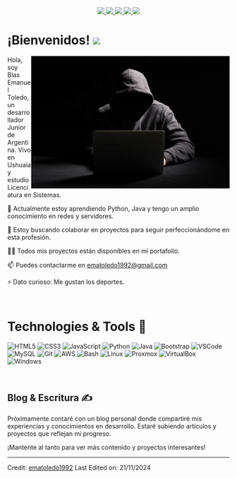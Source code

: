 <p align="center">
  <a href="#">
    <img src="https://img.shields.io/static/v1?label=|&message=WEBSITE&color=ff&style=plastic&logo=realm&logo-color=white"/>
  </a>
  <a href="https://www.linkedin.com/in/blas-emanuel-toledo-0a0185260/" target="_blank">
    <img src="https://img.shields.io/static/v1?label=|&message=LINKED-IN&color=cdf998&style=plastic&logo=linkedin&logo-color=white"/>
  </a>
  <a href="https://www.instagram.com/blasemanuel.toledo" target="_blank">
    <img src="https://img.shields.io/static/v1?label=|&message=INSTAGRAM&color=ff4f5b&style=plastic&logo=instagram&logo-color=white"/>
  </a>
  <a href="https://www.facebook.com/blasemanuel.toledo" target="_blank">
    <img src="https://img.shields.io/static/v1?label=|&message=FACEBOOK&color=1877f2&style=plastic&logo=facebook&logo-color=white"/>
  </a>
  <a href="#" target="_blank" download="#">
      <img src="https://img.shields.io/static/v1?label=|&message=RESUME&color=24555f&style=plastic&logo=react&logo-color=white"/>
  </a>
</p>


# ¡Bienvenidos! <img src="https://github.com/rahulkarda/rahulkarda/blob/main/wave.gif?raw=true" width="30">
<!-- Profile views -->
<img src="https://github.com/ematoledo1992/ematoledo1992/raw/main/Haker.png" align="right" height="300">

<p align="left">Hola, soy Blas Emanuel Toledo, un desarrollador Junior de Argentina.  
Vivo en Ushuaia y estudio Licenciatura en Sistemas.</p>

🌱 Actualmente estoy aprendiendo Python, Java y tengo un amplio conocimiento en redes y servidores.  

👯 Estoy buscando colaborar en proyectos para seguir perfeccionándome en esta profesión.

👨‍💻 Todos mis proyectos están disponibles en mi portafolio.

📫 Puedes contactarme en ematoledo1992@gmail.com

⚡ Dato curioso: Me gustan los deportes.

<br>

# Technologies & Tools 🔧
![HTML5](https://img.shields.io/badge/Code-HTML5-informational?style=flat&logo=html5&logoColor=white&color=brightgreen)
![CSS3](https://img.shields.io/badge/Code-CSS3-informational?style=flat&logo=css3&logoColor=white&color=brightgreen)
![JavaScript](https://img.shields.io/badge/Code-JavaScript-informational?style=flat&logo=javascript&logoColor=white&color=brightgreen)
![Python](https://img.shields.io/badge/Code-Python-informational?style=flat&logo=python&logoColor=white&color=brightgreen)
![Java](https://img.shields.io/badge/Code-Java-informational?style=flat&logo=java&logoColor=white&color=brightgreen)
![Bootstrap](https://img.shields.io/badge/Code-Bootstrap-informational?style=flat&logo=bootstrap&logoColor=white&color=brightgreen)
![VSCode](https://img.shields.io/badge/Editor-VSCode-informational?style=flat&logo=visualstudiocode&logoColor=white&color=brightgreen)
![MySQL](https://img.shields.io/badge/Database-MySQL-informational?style=flat&logo=mysql&logoColor=white&color=brightgreen)
![Git](https://img.shields.io/badge/Tools-Git-informational?style=flat&logo=git&logoColor=white&color=brightgreen)
![AWS](https://img.shields.io/badge/Cloud-AWS-informational?style=flat&logo=amazon&logoColor=white&color=brightgreen)
![Bash](https://img.shields.io/badge/Shell-Bash-informational?style=flat&logo=gnu-bash&logoColor=white&color=brightgreen)
![Linux](https://img.shields.io/badge/OS-Linux-informational?style=flat&logo=linux&logoColor=white&color=brightgreen)
![Proxmox](https://img.shields.io/badge/Code-Proxmox-informational?style=flat&logo=proxmox&logoColor=white&color=brightgreen)
![VirtualBox](https://img.shields.io/badge/Code-VirtualBox-informational?style=flat&logo=virtualbox&logoColor=white&color=brightgreen)
![Windows](https://img.shields.io/badge/OS-Windows-informational?style=flat&logo=windows&logoColor=white&color=brightgreen)

<br>

## Blog & Escritura ✍

Próximamente contaré con un blog personal donde compartiré mis experiencias y conocimientos en desarrollo. Estaré subiendo artículos y proyectos que reflejan mi progreso. <!-- - [Mi Sitio Web](https://rahulkarda.netlify.app) Puedes encontrarme en la siguiente plataforma:-->

<!-- - [Mi Sitio Web](https://rahulkarda.netlify.app) -->
  
¡Mantente al tanto para ver más contenido y proyectos interesantes!


------
Credit: [ematoledo1992]([https://github.com/ematoledo1992])
Last Edited on: 21/11/2024
